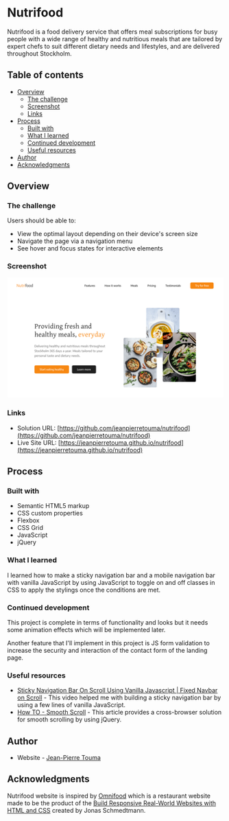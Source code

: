 # Nutrifood

Nutrifood is a food delivery service that offers meal subscriptions for busy people with a wide range of healthy and nutritious meals that are tailored by expert chefs to suit different dietary needs and lifestyles, and are delivered throughout Stockholm.

## Table of contents

- [Overview](#overview)
  - [The challenge](#the-challenge)
  - [Screenshot](#screenshot)
  - [Links](#links)
- [Process](#process)
  - [Built with](#built-with)
  - [What I learned](#what-i-learned)
  - [Continued development](#continued-development)
  - [Useful resources](#useful-resources)
- [Author](#author)
- [Acknowledgments](#acknowledgments)

## Overview

### The challenge

Users should be able to:

- View the optimal layout depending on their device's screen size
- Navigate the page via a navigation menu
- See hover and focus states for interactive elements

### Screenshot

![Desktop preview for the hero section of the landing page](./assets/images/desktop-preview.png)

### Links

- Solution URL: [https://github.com/jeanpierretouma/nutrifood](https://github.com/jeanpierretouma/nutrifood)
- Live Site URL: [https://jeanpierretouma.github.io/nutrifood](https://jeanpierretouma.github.io/nutrifood)

## Process

### Built with

- Semantic HTML5 markup
- CSS custom properties
- Flexbox
- CSS Grid
- JavaScript
- jQuery

### What I learned

I learned how to make a sticky navigation bar and a mobile navigation bar with vanilla JavaScript by using JavaScript to toggle on and off classes in CSS to apply the stylings once the conditions are met.

### Continued development

This project is complete in terms of functionality and looks but it needs some animation effects which will be implemented later.

Another feature that I'll implement in this project is JS form validation to increase the security and interaction of the contact form of the landing page.

### Useful resources

- [Sticky Navigation Bar On Scroll Using Vanilla Javascript | Fixed Navbar on Scroll](https://www.youtube.com/watch?v=6HFpw5fcaD8) - This video helped me with building a sticky navigation bar by using a few lines of vanilla JavaScript.
- [How TO - Smooth Scroll](https://www.w3schools.com/howto/howto_css_smooth_scroll.asp) - This article provides a cross-browser solution for smooth scrolling by using jQuery.

## Author

- Website - [Jean-Pierre Touma](https://github.com/jeanpierretouma)

## Acknowledgments

Nutrifood website is inspired by [Omnifood](https://omnifood.dev/) which is a restaurant website made to be the product of the [Build Responsive Real-World Websites with HTML and CSS](https://www.udemy.com/course/design-and-develop-a-killer-website-with-html5-and-css3/) created by Jonas Schmedtmann.